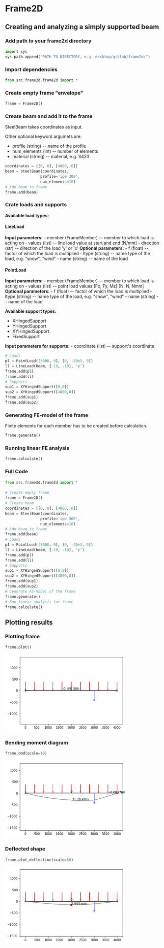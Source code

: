 
# Frame2D
## Creating and analyzing a simply supported beam

### Add path to your frame2d directory


```python
import sys
sys.path.append("PATH TO DIRECTORY, e.g. desktop/gitlab/frame2d/")
```

### Import dependencies


```python
from src.frame2d.frame2d import *
```

### Create empty frame "envelope"


```python
frame = Frame2D()
```

### Create beam and add it to the frame
SteelBeam takes coordinates as input.

Other optional keyword argumets are:
- profile (string) -- name of the profile
- num_elements (int)  -- number of elements
- material (string) -- material, e.g. S420


```python
coordinates = [[0, 0], [4000, 0]]
beam = SteelBeam(coordinates,
                profile='ipe 300',
                num_elements=10)
# Add beam to frame
frame.add(beam)
```

### Crate loads and supports

**Available load types:**
#### LineLoad

**Input parameters:**
    - member (FrameMember) -- member to which load is acting on
    - values (list) -- line load value at start and end [N/mm]
    - direction (str) -- direction of the load 'y' or 'x'
**Optional parameters:**
    - f (float) -- factor of which the load is multiplied
    - ltype (string) -- name type of the load, e.g. "snow", "wind"
    - name (string) -- name of the load
    
#### PointLoad
**Input parameters:**
    - member (FrameMember) -- member to which load is acting on
    - values (list) -- point load values [Fx, Fy, Mz] [N, N, Nmm]
**Optional parameters:**
    - f (float) -- factor of which the load is multiplied
    - ltype (string) -- name type of the load, e.g. "snow", "wind"
    - name (string) -- name of the load
    
    
**Available support types:**
- XHingedSupport
- YHingedSupport
- XYHingedSupport
- FixedSupport

**Input parameters for supports:**
    - coordinate (list) -- support's coordinate




```python
# Loads
pl = PointLoad([3000, 0], [0, -20e3, 0])
ll = LineLoad(beam, [-10, -10], 'y')
frame.add(pl)
frame.add(ll)
# Supports
sup1 = XYHingedSupport([0,0])
sup2 = XYHingedSupport([4000,0])
frame.add(sup1)
frame.add(sup2)
```

### Generating FE-model of the frame
Finite elements for each member has to be created before calculation.


```python
frame.generate()
```

### Running linear FE analysis


```python
frame.calculate()
```

### Full Code


```python
from src.frame2d.frame2d import *

# Create empty frame
frame = Frame2D()
# Create beam
coordinates = [[0, 0], [4000, 0]]
beam = SteelBeam(coordinates,
                profile='ipe 300',
                num_elements=10)
# Add beam to frame
frame.add(beam)
# Loads
p1 = PointLoad([3000, 0], [0, -20e3, 0])
ll = LineLoad(beam, [-10, -10], 'y')
frame.add(pl)
frame.add(ll)
# Supports
sup1 = XYHingedSupport([0,0])
sup2 = XYHingedSupport([4000,0])
frame.add(sup1)
frame.add(sup2)
# Generate FE-model of the frame
frame.generate()
# Run linear analysis for frame
frame.calculate()
```

## Plotting results

### Plotting frame


```python
frame.plot()
```


![png](output_19_0.png)


### Bending moment diagram


```python
frame.bmd(scale=10)
```


![png](output_21_0.png)


### Deflected shape


```python
frame.plot_deflection(scale=50)
```


![png](output_23_0.png)

